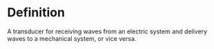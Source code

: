 # Definition

A transducer for receiving waves from an electric system and delivery
waves to a mechanical system, or vice versa.
